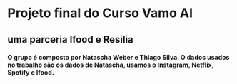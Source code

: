 # Projeto final do Curso Vamo AI
## uma parceria Ifood e Resilia


#### O grupo é composto por Natascha Weber e Thiago Silva. O dados usados no trabalho são os dados de Natascha, usamos o Instagram, Netflix, Spotify e Ifood. 
